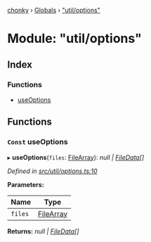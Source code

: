 [chonky](../README.md) › [Globals](../globals.md) › ["util/options"](_util_options_.md)

# Module: "util/options"

## Index

### Functions

* [useOptions](_util_options_.md#const-useoptions)

## Functions

### `Const` useOptions

▸ **useOptions**(`files`: [FileArray](_types_files_types_.md#filearray)): *null | [FileData](../interfaces/_types_files_types_.filedata.md)[]*

*Defined in [src/util/options.ts:10](https://github.com/TimboKZ/Chonky/blob/b63f6c0/src/util/options.ts#L10)*

**Parameters:**

Name | Type |
------ | ------ |
`files` | [FileArray](_types_files_types_.md#filearray) |

**Returns:** *null | [FileData](../interfaces/_types_files_types_.filedata.md)[]*
